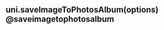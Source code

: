 ## uni.saveImageToPhotosAlbum(options) @saveimagetophotosalbum

<!-- UTSAPIJSON.saveImageToPhotosAlbum.description -->

<!-- UTSAPIJSON.saveImageToPhotosAlbum.param -->

<!-- UTSAPIJSON.saveImageToPhotosAlbum.returnValue -->

<!-- UTSAPIJSON.saveImageToPhotosAlbum.compatibility -->

<!-- UTSAPIJSON.saveImageToPhotosAlbum.tutorial -->

<!-- UTSAPIJSON.general_type.name -->

<!-- UTSAPIJSON.general_type.param -->